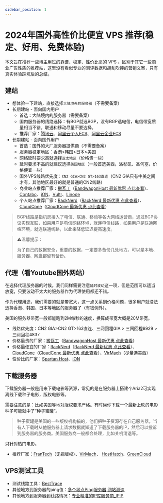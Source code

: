 ```yaml
---
sidebar_position: 1
---
```


# 2024年国外高性价比便宜 VPS 推荐(稳定、好用、免费体验)

本文旨在推荐一些博主用过的靠谱、稳定、性价比高的 VPS ，区别于其它一些商业广告性质的推荐站，这里没有看似专业的测评数据和胡乱吹捧的营销文案，只有真实体验踩坑后的总结。

## 建站

- 想体验一下建站，直接选择`大陆境外的服务器`（不需要备案）
- 长期建站 - 面向国内用户
    - 首选：大陆境内的服务器（需要备案）
    - 国内服务器的线路选择：有BGP就选BGP，没有BGP选电信，电信带宽质量相当不错。联通和移动尽量不要选择。
    - 推荐厂家：[腾讯云](https://curl.qcloud.com/fzVb4zsY)、[阿里云个人ECS](https://www.aliyun.com/minisite/goods?userCode=5jirorgx)、[阿里云企业ECS](https://www.aliyun.com/daily-act/ecs/activity_selection?userCode=5jirorgx)
- 长期建站 - 面向国外用户
    - 首选：国外的大厂服务器提供商（不需要备案）
    - 服务器稳定地区：香港>韩国>日本>美国
    - 网络延时要求高就选择`亚太地区`（价格贵一些）
    - 延时要求不高的就建议选择`美国地区`（一般首选美西，洛杉矶、圣何塞，价格便宜一些）
    - 国外VPS线路优先度：`CN2 GIA>CN2 GT>163直连`（CN2 GIA只有中美之间才有，其他地区最好的就是普通的CN2线路）
    - 商业站点推荐厂家：[搬瓦工](https://bwh81.net/aff.php?aff=75023)（[BandwagonHost 最新优惠 点此查看](../guowai-vps/banwagon.md)）、[Contabo](https://contabo.com/en/)、[iON](https://ion.krypt.asia/)、[Vultr](https://www.vultr.com/?ref=8888141)、[Linode](https://www.linode.com/)
    - 个人站点推荐厂家：[RackNerd](https://my.racknerd.com/aff.php?aff=6200)（[RackNerd 最新优惠 点此查看](typora://app/guowai-vps/racknerd.md)）、[CloudCone](https://app.cloudcone.com/?ref=11076)（[CloudCone 最新优惠 点此查看](../guowai-vps/cloudcone.md)）

> BGP线路是指机房接入了电信、联通、移动等各大网络运营商，通过BGP协议实现互联，如果用户是电信网络环境，就连电信线路，如果用户是联通网络环境，就连联通线路，以此来降低延迟提高速度。
> 

> ⚠️温馨提示：
> 
> 
> 为了自己的数据安全，重要的数据，一定要多备份几处地方。可以是本地、服务器、网盘都留有备份。
> 

## 代理（看Youtube国外网站）

在选择代理服务器的时候，我们同样需要注意`延时波动`这一项，但是范围可以适当放宽，只要波动不太大的服务器作为代理使用都还不错。

作为代理用途，我们需要的就是带宽大，这一点关系到价格问题，很多用户就没法选择香港、韩国、日本等地区的服务器了（有钱例外）。

美国的服务器带宽一般都能跑到2M每秒的速度，换算成带宽大概是20M带宽。

- 线路优先度：CN2 GIA>CN2 GT>163直连、三网回程GIA > 三网回程9929 > 三网回程4837
- 价格最贵的厂家：[搬瓦工](https://bwh81.net/aff.php?aff=75023)（[BandwagonHost 最新优惠 点此查看](../guowai-vps/banwagon.md)）
- 价格最便宜的厂家：[RackNerd](https://my.racknerd.com/aff.php?aff=6200)（[RackNerd 最新优惠 点此查看](typora://app/guowai-vps/racknerd.md)）、[CloudCone](https://app.cloudcone.com/?ref=11076)（[CloudCone 最新优惠 点此查看](../guowai-vps/cloudcone.md)）、[VirMach](https://virmach.com/)（尽量选美西）
- 性价比的厂家：[Spartan Host](https://spartanhost.org/)、[iON](https://ion.krypt.asia/)

## 下载服务器

下载服务器一般是用来下载电影等资源，常见的是在服务器上搭建个Aria2可实现离线下载种子电影，版权电影等。

需要注意的是：比如美国等地对版权要求严格。有时候你下载一个最新上映的电影种子可能就中了“种子蜜罐”。

> 种子蜜罐是美国的一些版权机构搞的，他们把种子资源存在自己服务器，当有人下载时从他服务器上请求数据就知道了下载服务器的IP，然后可以投诉到服务器的服务商。美国服务商一般都会处理，比如关机清退等。
> 

只针对热门电影。

- 推荐厂家：[FranTech](https://my.frantech.ca/index.php)（无视版权）、[VirMach](https://virmach.com/)、 [HostHatch](https://cloud.hosthatch.com/signup)、[GreenCloud](https://greencloudvps.com/billing/aff.php?aff=6819)

## VPS测试工具

- 测试线路工具：[BestTrace](https://www.ipip.net/product/client.html)
- 其他地方到服务器的ping值：[多个地点Ping服务器,网站测速](https://ping.chinaz.com/)
- 其他地方到服务器到线路情况：[专业精准的IP库服务商_IPIP](https://tools.ipip.net/traceroute.php)

